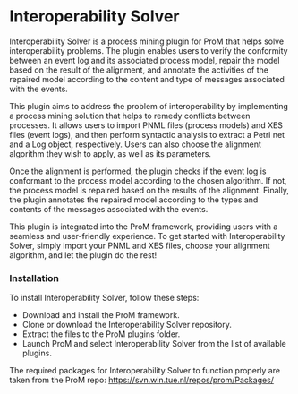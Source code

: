 # Interoperability Solver

  Interoperability Solver is a process mining plugin for ProM that helps solve interoperability problems. The plugin enables users to verify the conformity between an event log and its associated process model, repair the model based on the result of the alignment, and annotate the activities of the repaired model according to the content and type of messages associated with the events.

  This plugin aims to address the problem of interoperability by implementing a process mining solution that helps to remedy conflicts between processes. It allows users to import PNML files (process models) and XES files (event logs), and then perform syntactic analysis to extract a Petri net and a Log object, respectively. Users can also choose the alignment algorithm they wish to apply, as well as its parameters.

  Once the alignment is performed, the plugin checks if the event log is conformant to the process model according to the chosen algorithm. If not, the process model is repaired based on the results of the alignment. Finally, the plugin annotates the repaired model according to the types and contents of the messages associated with the events.

  This plugin is integrated into the ProM framework, providing users with a seamless and user-friendly experience. To get started with Interoperability Solver, simply import your PNML and XES files, choose your alignment algorithm, and let the plugin do the rest!

### Installation
To install Interoperability Solver, follow these steps:

- Download and install the ProM framework.
- Clone or download the Interoperability Solver repository.
- Extract the files to the ProM plugins folder.
- Launch ProM and select Interoperability Solver from the list of available plugins.


The required packages for Interoperability Solver to function properly are taken from the ProM repo: https://svn.win.tue.nl/repos/prom/Packages/
